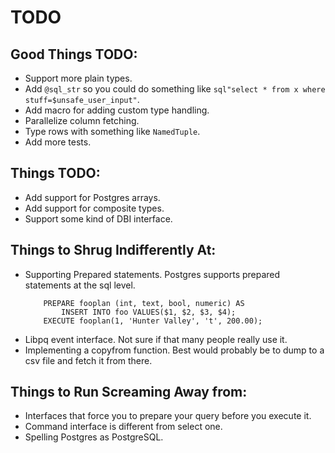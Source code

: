 
# TODO

## Good Things TODO:
* Support more plain types.
* Add `@sql_str` so you could do something like `sql"select * from x where stuff=$unsafe_user_input"`.
* Add macro for adding custom type handling.
* Parallelize column fetching.
* Type rows with something like `NamedTuple`.
* Add more tests.

## Things TODO:
* Add support for Postgres arrays.
* Add support for composite types.
* Support some kind of DBI interface.

## Things to Shrug Indifferently At:
* Supporting Prepared statements.
    Postgres supports prepared statements at the sql level.
    ```
        PREPARE fooplan (int, text, bool, numeric) AS
            INSERT INTO foo VALUES($1, $2, $3, $4);
        EXECUTE fooplan(1, 'Hunter Valley', 't', 200.00);
    ```
* Libpq event interface.
    Not sure if that many people really use it.
* Implementing a copyfrom function.
    Best would probably be to dump to a csv file and fetch it from there.

## Things to Run Screaming Away from:
* Interfaces that force you to prepare your query before you execute it.
* Command interface is different from select one.
* Spelling Postgres as PostgreSQL.

